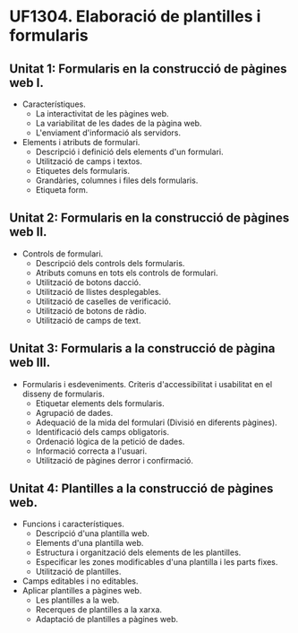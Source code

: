 # UF1304. Elaboració de plantilles i formularis
## Unitat 1: Formularis en la construcció de pàgines web I.
- Característiques.
  - La interactivitat de les pàgines web.
  - La variabilitat de les dades de la pàgina web.
  - L'enviament d'informació als servidors.
- Elements i atributs de formulari.
  - Descripció i definició dels elements d'un formulari.
  - Utilització de camps i textos.
  - Etiquetes dels formularis.
  - Grandàries, columnes i files dels formularis.
  - Etiqueta form.
## Unitat 2: Formularis en la construcció de pàgines web II.
- Controls de formulari.
  - Descripció dels controls dels formularis.
  - Atributs comuns en tots els controls de formulari.
  - Utilització de botons dacció.
  - Utilització de llistes desplegables.
  - Utilització de caselles de verificació.
  - Utilització de botons de ràdio.
  - Utilització de camps de text.
## Unitat 3: Formularis a la construcció de pàgina web III.
- Formularis i esdeveniments. Criteris d'accessibilitat i usabilitat en el disseny de formularis.
  - Etiquetar elements dels formularis.
  - Agrupació de dades.
  - Adequació de la mida del formulari (Divisió en diferents pàgines).
  - Identificació dels camps obligatoris.
  - Ordenació lògica de la petició de dades.
  - Informació correcta a l'usuari.
  - Utilització de pàgines derror i confirmació.
## Unitat 4: Plantilles a la construcció de pàgines web.
- Funcions i característiques.
  - Descripció d'una plantilla web.
  - Elements d'una plantilla web.
  - Estructura i organització dels elements de les plantilles.
  - Especificar les zones modificables d'una plantilla i les parts fixes.
  - Utilització de plantilles.
- Camps editables i no editables.
- Aplicar plantilles a pàgines web.
  - Les plantilles a la web.
  - Recerques de plantilles a la xarxa.
  - Adaptació de plantilles a pàgines web.